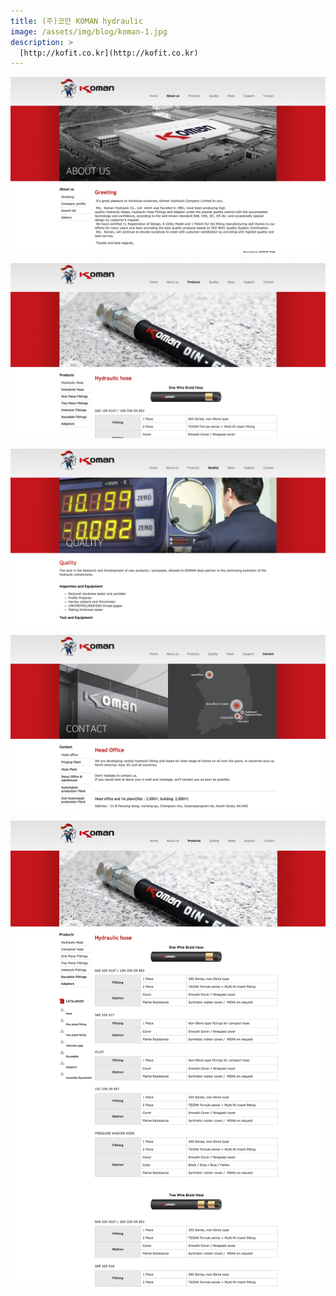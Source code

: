 ```yaml
---
title: (주)코만 KOMAN hydraulic
image: /assets/img/blog/koman-1.jpg
description: >
  [http://kofit.co.kr](http://kofit.co.kr)
---
```


![](/assets/img/blog/koman-2.jpg)

![](/assets/img/blog/koman-3.jpg)

![](/assets/img/blog/koman-4.jpg)

![](/assets/img/blog/koman-5.jpg)

![](/assets/img/blog/koman-6.jpg)